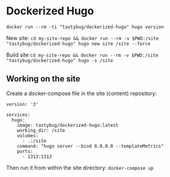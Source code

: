 # Dockerized Hugo

`docker run --rm -ti "tastybug/dockerized-hugo" hugo version`

New site:
`cd my-site-repo && docker run --rm -v $PWD:/site "tastybug/dockerized-hugo" hugo new site /site --force`

Build site
`cd my-site-repo && docker run --rm -v $PWD:/site "tastybug/dockerized-hugo" hugo -s /site`

## Working on the site

Create a docker-compose file in the site (content) repository:

```
version: '3'

services:
  hugo:
    image: tastybug/dockerized-hugo:latest
    working_dir: /site
    volumes:
      - .:/site
    command: "hugo server --bind 0.0.0.0 --templateMetrics"
    ports:
      - 1313:1313
```

Then run it from within the site directory: `docker-compose up`

